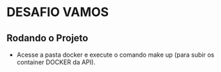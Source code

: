 # DESAFIO VAMOS

## Rodando o Projeto
- Acesse a pasta docker e execute o comando make up (para subir os container DOCKER da API).
